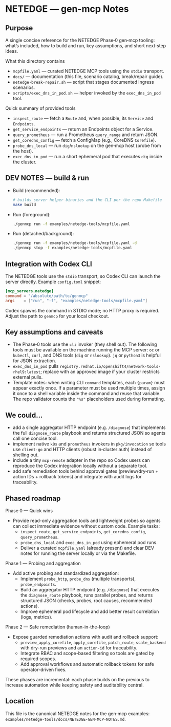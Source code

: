 # NETEDGE — gen-mcp Notes

Purpose
-------
A single concise reference for the NETEDGE Phase‑0 gen‑mcp tooling: what’s included,
how to build and run, key assumptions, and short next‑step ideas.

What this directory contains
- `mcpfile.yaml` — curated NETEDGE MCP tools using the `stdio` transport.
- `docs/` — documentation (this file, scenario catalog, break/repair guide).
- `netedge-break-repair.sh` — script that stages documented ingress scenarios.
- `scripts/exec_dns_in_pod.sh` — helper invoked by the `exec_dns_in_pod` tool.

Quick summary of provided tools
- `inspect_route` — fetch a `Route` and, when possible, its `Service` and `Endpoints`.
- `get_service_endpoints` — return an Endpoints object for a Service.
- `query_prometheus` — run a Prometheus `query_range` and return JSON.
- `get_coredns_config` — fetch a ConfigMap (e.g., CoreDNS `Corefile`).
- `probe_dns_local` — run `dig`/`nslookup` on the gen‑mcp host (probe from the host).
- `exec_dns_in_pod` — run a short ephemeral pod that executes `dig` inside the cluster.

DEV NOTES — build & run
-----------------------
- Build (recommended):

  ```bash
  # builds server helper binaries and the CLI per the repo Makefile
  make build
  ```

- Run (foreground):

  ```bash
  ./genmcp run -f examples/netedge-tools/mcpfile.yaml
  ```

- Run (detached/background):

  ```bash
  ./genmcp run -f examples/netedge-tools/mcpfile.yaml -d
  ./genmcp stop -f examples/netedge-tools/mcpfile.yaml
  ```

Integration with Codex CLI
--------------------------
The NETEDGE tools use the `stdio` transport, so Codex CLI can launch the server
directly. Example `config.toml` snippet:

```toml
[mcp_servers.netedge]
command = "/absolute/path/to/genmcp"
args    = ["run", "-f", "examples/netedge-tools/mcpfile.yaml"]
```

Codex spawns the command in STDIO mode; no HTTP proxy is required. Adjust the path
to `genmcp` for your local checkout.

Key assumptions and caveats
--------------------------
- The Phase‑0 tools use the `cli` invoker (they shell out). The following tools must
  be available on the machine running the MCP server: `oc` or `kubectl`, `curl`, and
  DNS tools (`dig` or `nslookup`). `jq` or `python3` is helpful for JSON extraction.
- `exec_dns_in_pod` pulls `registry.redhat.io/openshift4/network-tools-rhel9:latest`;
  replace with an approved image if your cluster restricts external pulls.
- Template notes: when writing CLI `command` templates, each `{param}` must appear
  exactly once. If a parameter must be used multiple times, assign it once to a shell
  variable inside the command and reuse that variable. The repo validator counts the
  `"%s"` placeholders used during formatting.

We could...
-----------
- add a single aggregator HTTP endpoint (e.g. `/diagnose`) that implements the full
  `diagnose_route` playbook and returns structured JSON so agents call one concise tool.
- implement native `k8s` and `prometheus` invokers in `pkg/invocation` so tools use
  `client-go` and HTTP clients (robust in‑cluster auth) instead of shelling out.
- include a tiny `mcp-remote` adapter in the repo so Codex users can reproduce the
  Codex integration locally without a separate tool.
- add safe remediation tools behind approval gates (preview/dry‑run + action IDs +
  rollback tokens) and integrate with audit logs for traceability.

Phased roadmap
--------------
Phase 0 — Quick wins
- Provide read-only aggregation tools and lightweight probes so agents can collect
  immediate evidence without custom code. Example tasks:
  - `inspect_route`, `get_service_endpoints`, `get_coredns_config`, `query_prometheus`.
  - `probe_dns_local` and `exec_dns_in_pod` using ephemeral pod runs.
  - Deliver a curated `mcpfile.yaml` (already present) and clear DEV notes for running
    the server locally or via the Makefile.

Phase 1 — Probing and aggregation
- Add active probing and standardized aggregation:
  - Implement `probe_http`, `probe_dns` (multiple transports), `probe_endpoints`.
  - Build an aggregator HTTP endpoint (e.g. `/diagnose`) that executes the
    `diagnose_route` playbook, runs parallel probes, and returns structured JSON
    (checks, probes, root causes, recommended actions).
  - Improve ephemeral pod lifecycle and add better result correlation (logs, metrics).

Phase 2 — Safe remediation (human-in-the-loop)
- Expose guarded remediation actions with audit and rollback support:
  - `preview_apply_corefile`, `apply_corefile`, `patch_route`, `scale_backend` with
    dry-run previews and an `action-id` for traceability.
  - Integrate RBAC and scope-based filtering so tools are gated by required scopes.
  - Add approval workflows and automatic rollback tokens for safe operator-driven fixes.

These phases are incremental: each phase builds on the previous to increase
automation while keeping safety and auditability central.

Location
--------
This file is the canonical NETEDGE notes for the gen‑mcp examples: `examples/netedge-tools/docs/NETEDGE-GEN-MCP-NOTES.md`.
